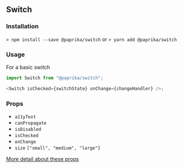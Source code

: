 ## Switch

### Installation

`> npm install --save @paprika/switch`
or
`> yarn add @paprika/switch`

### Usage

For a basic switch

```js
import Switch from "@paprika/switch";

<Switch isChecked={switchState} onChange={changeHandler} />;
```

### Props

- `a11yText`
- `canPropagate`
- `isDisabled`
- `isChecked`
- `onChange`
- `size` `["small", "medium", "large"]`

[More detail about these props](https://github.com/acl-services/paprika/blob/master/packages/Switch/src/Switch.js)
